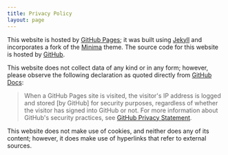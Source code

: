 ```yaml
---
title: Privacy Policy
layout: page
---
```


This website is hosted by [GitHub Pages](https://pages.github.com); it was built using [Jekyll](https://jekyllrb.com) and incorporates a fork of the [Minima](https://jekyll.github.io/minima/about/) theme. The source code for this website is hosted by [GitHub](github.com).

This website does not collect data of any kind or in any form; however, please observe the following declaration as quoted directly from [GitHub Docs](https://docs.github.com/en):

 >When a GitHub Pages site is visited, the visitor's IP address is logged and stored [by GitHub] for security purposes, regardless of whether the visitor has signed into GitHub or not. For more information about GitHub's security practices, see [GitHub Privacy Statement](https://docs.github.com/en/site-policy/privacy-policies/github-privacy-statement).

This website does not make use of cookies, and neither does any of its content; however, it does make use of hyperlinks that refer to external sources.





